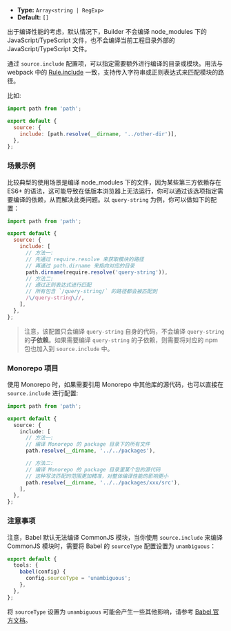 - **Type:** `Array<string | RegExp>`
- **Default:** `[]`

出于编译性能的考虑，默认情况下，Builder 不会编译 node_modules 下的 JavaScript/TypeScript 文件，也不会编译当前工程目录外部的 JavaScript/TypeScript 文件。

通过 `source.include` 配置项，可以指定需要额外进行编译的目录或模块。用法与 webpack 中的 [Rule.include](https://webpack.js.org/configuration/module/#ruleinclude) 一致，支持传入字符串或正则表达式来匹配模块的路径。

比如:

```js
import path from 'path';

export default {
  source: {
    include: [path.resolve(__dirname, '../other-dir')],
  },
};
```

### 场景示例

比较典型的使用场景是编译 node_modules 下的文件，因为某些第三方依赖存在 ES6+ 的语法，这可能导致在低版本浏览器上无法运行，你可以通过该选项指定需要编译的依赖，从而解决此类问题。以 `query-string` 为例，你可以做如下的配置：

```js
import path from 'path';

export default {
  source: {
    include: [
      // 方法一:
      // 先通过 require.resolve 来获取模块的路径
      // 再通过 path.dirname 来指向对应的目录
      path.dirname(require.resolve('query-string')),
      // 方法二:
      // 通过正则表达式进行匹配
      // 所有包含 `/query-string/` 的路径都会被匹配到
      /\/query-string\//,
    ],
  },
};
```

> 注意，该配置只会编译 `query-string` 自身的代码，不会编译 `query-string` 的**子依赖**。如果需要编译 `query-string` 的子依赖，则需要将对应的 npm 包也加入到 `source.include` 中。

### Monorepo 项目

使用 Monorepo 时，如果需要引用 Monorepo 中其他库的源代码，也可以直接在 `source.include` 进行配置:

```ts
import path from 'path';

export default {
  source: {
    include: [
      // 方法一:
      // 编译 Monorepo 的 package 目录下的所有文件
      path.resolve(__dirname, '../../packages'),

      // 方法二:
      // 编译 Monorepo 的 package 目录里某个包的源代码
      // 这种写法匹配的范围更加精准，对整体编译性能的影响更小
      path.resolve(__dirname, '../../packages/xxx/src'),
    ],
  },
};
```

### 注意事项

注意，Babel 默认无法编译 CommonJS 模块，当你使用 `source.include` 来编译 CommonJS 模块时，需要将 Babel 的 `sourceType` 配置设置为 `unambiguous`：

```ts
export default {
  tools: {
    babel(config) {
      config.sourceType = 'unambiguous';
    },
  },
};
```

将 `sourceType` 设置为 `unambiguous` 可能会产生一些其他影响，请参考 [Babel 官方文档](https://babeljs.io/docs/en/options#sourcetype)。
